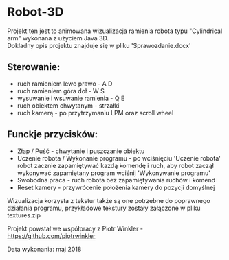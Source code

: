 # Robot-3D

Projekt ten jest to animowana wizualizacja ramienia robota typu "Cylindrical arm" wykonana z użyciem Java 3D.  
Dokładny opis projektu znajduje się w pliku 'Sprawozdanie.docx'

## Sterowanie:  
- ruch ramieniem lewo prawo - A D  
- ruch ramieniem góra doł - W S
- wysuwanie i wsuwanie ramienia - Q E
- ruch obiektem chwytanym - strzałki  
- ruch kamerą - po przytrzymaniu LPM oraz scroll wheel

## Funckje przycisków:  
- Złap / Puść - chwytanie i puszczanie obiektu  
- Uczenie robota / Wykonanie programu - po wciśnięciu 'Uczenie robota' robot zacznie zapamiętywać każdą komendę i ruch, aby robot zaczął wykonywać zapamiętany program wciśnij 'Wykonywanie programu'  
- Swobodna praca - ruch robota bez zapamiętywania ruchów i komend
- Reset kamery - przywrócenie położenia kamery do pozycji domyślnej

Wizualizacja korzysta z tekstur także są one potrzebne do poprawnego działania programu, przykładowe tekstury zostały załączone w pliku textures.zip 

Projekt powstał we współpracy z Piotr Winkler - https://github.com/piotrwinkler

Data wykonania: maj 2018
